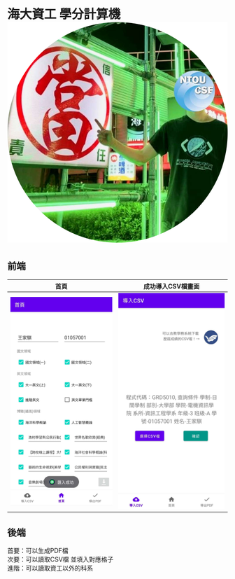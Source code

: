 # 海大資工 學分計算機 <img src="https://github.com/partner0487/NTOU-credit-calculation/blob/master/image/logo.png">

## 前端
| 首頁                                                                                            | 成功導入CSV檔畫面  |
|-----------------------------------------------------------------------------------------------| ----  |
| <img src="https://github.com/partner0487/NTOU-credit-calculation/blob/master/image/home.png"> | <img src="https://github.com/partner0487/NTOU-credit-calculation/blob/master/image/csv.png"> |

## 後端
首要：可以生成PDF檔\
次要：可以讀取CSV檔 並填入對應格子\
進階：可以讀取資工以外的科系 
